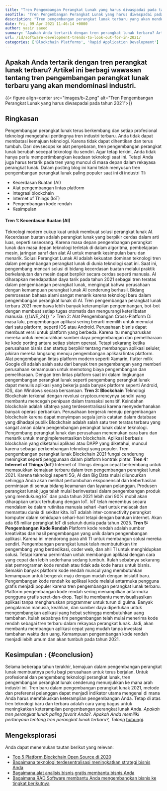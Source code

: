 ```yaml
---
title: "Tren Pengembangan Perangkat Lunak yang harus diwaspadai pada tahun 2021" 
seoTitle: "Tren Pengembangan Perangkat Lunak yang harus diwaspadai pada tahun 2021" 
description: "Tren pengembangan perangkat lunak terbaru yang akan mendominasi sektor teknologi termasuk blockchain, kecerdasan buatan, no-kode, dan lebih banyak tren baru." 
date: Fri, 09 Apr 2021 11:46:14 +0000
author: yasir saeed
summary: "Apakah Anda tertarik dengan tren perangkat lunak terbaru? Artikel ini berbagi wawasan tentang tren pengembangan perangkat lunak terbaru yang akan mendominasi industri." 
url: /id/software-development-trends-to-look-out-for-in-2021/
categories: ['Blockchain Platforms', 'Rapid Application Development']
---
```


## Apakah Anda tertarik dengan tren perangkat lunak terbaru? Artikel ini berbagi wawasan tentang tren pengembangan perangkat lunak terbaru yang akan mendominasi industri.

{{< figure align=center src="images/b-2.png" alt="Tren Pengembangan Perangkat Lunak yang harus diwaspadai pada tahun 2021">}}


## **Ringkasan**
Pengembangan perangkat lunak terus berkembang dan setiap profesional teknologi mengetahui pentingnya tren industri terbaru. Anda tidak dapat membatasi kemajuan teknologi. Karena tidak dapat dihentikan dan terus tumbuh. Dari devsecops ke alat penyebaran, tren pengembangan perangkat lunak berubah secepat teknologi itu sendiri.
Agar tetap terkini, Anda tidak hanya perlu mempertimbangkan keadaan teknologi saat ini. Tetapi Anda juga harus tertarik pada tren yang muncul di masa depan dalam rekayasa perangkat lunak. Dalam posting blog ini kami telah menyusun tren pengembangan perangkat lunak paling populer saat ini di industri TI:
  * Kecerdasan Buatan (AI)
  * Alat pengembangan lintas platform
  * Integrasi blockchain
  * Internet of Things (IoT)
  * Pengembangan kode rendah
  * Kesimpulan

#### **Tren 1: Kecerdasan Buatan (AI)** 
Teknologi modern cukup kuat untuk membuat solusi perangkat lunak AI. Kecerdasan buatan adalah perangkat lunak yang berpikir cerdas dalam arti luas, seperti seseorang. Karena masa depan pengembangan perangkat lunak dan masa depan teknologi terletak di dalam algoritma, pembelajaran mesin, jaringan saraf dan alat AI untuk menarik kesimpulan baru dan menarik. Solusi Perangkat Lunak AI adalah kekuatan dominan teknologi tren dalam pengembangan perangkat lunak di dunia teknologi saat ini.
Saat ini, pengembang mencari solusi di bidang kecerdasan buatan melalui praktik berkelanjutan dan mesin dapat berpikir secara cerdas seperti manusia. AI diharapkan mendapatkan daya tarik pada tahun 2021 sebagai tren teratas dalam pengembangan perangkat lunak, mengingat bahwa perusahaan dengan kemampuan perangkat lunak AI cenderung berhasil. Bidang pemrosesan bahasa alami sangat menarik karena teknologi baru dalam pengembangan perangkat lunak di AI. Tren pengembangan perangkat lunak terbaru 2021 membawa lebih banyak keterampilan pengembangan, bot-bot dengan membuat setiap tugas otomatis dan mengurangi keterlibatan manusia.
{{_LINE_24_}}
"> Tren 2: Alat Pengembangan Cross-Platform
Di masa lalu, pengembangan aplikasi sering berarti memilih untuk memulai dari satu platform, seperti iOS atau Android. Perusahaan bisnis dapat membuat versi untuk platform yang berbeda. Karena itu mengharuskan mereka untuk mencurahkan sumber daya pengembangan dan pemeliharaan ke kode porting antara setiap sistem operasi. Tetapi sekarang ketika perusahaan bisnis dan startup berpikir tentang membangun aplikasi seluler, pikiran mereka langsung menuju pengembangan aplikasi lintas platform.
Alat pengembangan lintas platform modern seperti Xamarin, flutter milik Google dll adalah salah satu dari banyak tren pengembangan yang memberi perusahaan kemampuan untuk memotong biaya pengembangan dan pemeliharaan. Dengan tren lintas platform saat ini dalam lingkungan pengembangan perangkat lunak seperti pengembang perangkat lunak dapat menulis aplikasi yang bekerja pada banyak platform seperti Android, iOS, dan Windows secara bersamaan.
**Tren 3: Blockchain** 
Teknologi Blockchain terkenal dengan revolusi cryptocurrencynya sendiri yang membantu mencegah penipuan dalam transaksi sensitif. Keindahan blockchain adalah sifatnya yang terdesentralisasi karena menyederhanakan banyak operasi perbankan. Perusahaan bergerak menuju pengembangan blockchain karena dapat menyimpan segala jenis catatan dalam database yang dihadapi publik
Blockchain adalah salah satu tren teratas terbaru yang sangat aman dalam pengembangan perangkat lunak dalam teknologi. Pengembang perangkat lunak dan perusahaan menemukan cara baru dan menarik untuk mengimplementasikan blockchain. Aplikasi berbasis blockchain yang diketahui aplikasi atau DAPP yang diketahui, muncul karena sebagai perkembangan teknologi yang populer. Tren pengembangan perangkat lunak Blockchain 2021 fungsi cenderung meningkat seperti penggunaan dalam platform kontrak pintar.
**Tren 4: Internet of Things (IoT)** 
Internet of Things dengan cepat berkembang untuk memasukkan kemajuan terbaru dalam tren pengembangan perangkat lunak 2021. Karena teknologi seperti 5G, AI dan Big Data mulai diluncurkan sehingga Anda akan melihat pertumbuhan eksponensial dan keberhasilan permintaan di semua bidang keamanan dan layanan pelanggan. Produsen perangkat lunak juga telah mulai berinvestasi dalam pengembangan produk yang mendukung IoT dan pada tahun 2021 lebih dari 90% mobil akan diharapkan untuk terhubung dengan IoT.
IoT telah menembus secara mendalam ke dalam rutinitas manusia sehari -hari untuk melacak dan memantau dunia di sekitar kita. IoT adalah inter-connectivity perangkat komputer dalam kehidupan sehari-hari tetapi dengan bantuan internet. Akan ada 65 miliar perangkat IoT di seluruh dunia pada tahun 2025.
**Tren 5: Pengembangan Kode Rendah** 
Platform kode rendah adalah sumber kreativitas dan hasil pengembangan yang unik dalam pengembangan aplikasi. Karena ini mendorong para ahli TI untuk membangun solusi mereka sendiri. Pengembangan perangkat lunak telah membutuhkan tim pengembang yang berdedikasi, coder web, dan ahli TI untuk menghidupkan solusi. Tetapi karena permintaan untuk membangun aplikasi dengan cara yang cepat dan lebih sederhana sedang tumbuh. Itulah sebabnya sekarang alat pemrograman kode rendah atau tidak ada kode harus untuk bisnis. Semakin banyak platform kode rendah muncul yang membutuhkan kemampuan untuk bergerak maju dengan mudah dengan inisiatif baru.
Pengembangan kode rendah ke aplikasi kode melalui antarmuka pengguna grafis menjadi populer karena tren pengembangan perangkat lunak terbaru. Platform pengembangan kode rendah sering menampilkan antarmuka pengguna grafis seret-dan-drop. Tapi itu membantu memvisualisasikan aplikasi tanpa mengharuskan programmer untuk turun di gulma. Banyak pengalaman manusia, keahlian, dan sumber daya diperlukan untuk mengembangkan aplikasi yang hebat sehingga membutuhkan uang tambahan. Itulah sebabnya tim pengembangan telah mulai menerima kode rendah sebagai tren terbaru dalam rekayasa perangkat lunak. Jadi, akan membantu membangun aplikasi cepat yang mudah tanpa investasi tambahan waktu dan uang. Kemampuan pengembangan kode rendah menjadi lebih umum dan akan tumbuh pada tahun 2021.

## **Kesimpulan** :   {#conclusion}
Selama beberapa tahun terakhir, kemajuan dalam pengembangan perangkat lunak membuatnya perlu bagi perusahaan untuk terus berjalan. Untuk profesional dan pengembang teknologi perangkat lunak, tren pengembangan perangkat lunak cenderung menunjukkan ke mana arah industri ini. Tren baru dalam pengembangan perangkat lunak 2021, metode dan preferensi pelanggan dapat menjadi indikator utama mengenai di mana Anda harus memfokuskan keterampilan pengembangan Anda. Tetap di atas tren teknologi baru dan terbaru adalah cara yang bagus untuk meningkatkan keterampilan pengembangan perangkat lunak Anda.
_Apakah tren perangkat lunak paling favorit Anda?. Apakah Anda memiliki pertanyaan tentang tren perangkat lunak terbaru?, Tolong_ [hubungi][1].

## Mengeksplorasi
Anda dapat menemukan tautan berikut yang relevan:
  * [Top 5 Platform Blockchain Open Source di 2020][2]
  * [Bagaimana teknologi terdesentralisasi meningkatkan strategi bisnis Anda][3]
  * [Bagaimana alat analisis bisnis gratis membantu bisnis Anda][4]
  * [Bagaimana RAD Software membantu Anda mengembangkan bisnis ke tingkat berikutnya][5]

  
[1]: mailto:yasir.saeed@aspose.com
[2]: https://blog.containerize.com/blockchain-platforms/top-5-open-source-blockchain-platforms-in-2020/
[3]: https://blog.containerize.com/2020/11/27/how-decentralized-technology-upgrades-your-business-strategy/
[4]: https://blog.containerize.com/2021/03/12/how-free-business-analytics-tools-assist-your-business/
[5]: https://blog.containerize.com/rapid-application-development/rapid-application-development-software-for-business-rad/
